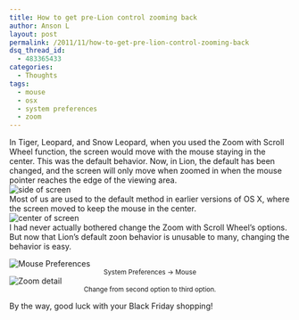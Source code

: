```yaml
---
title: How to get pre-Lion control zooming back
author: Anson L
layout: post
permalink: /2011/11/how-to-get-pre-lion-control-zooming-back
dsq_thread_id:
  - 483365433
categories:
  - Thoughts
tags:
  - mouse
  - osx
  - system preferences
  - zoom
---
```

In Tiger, Leopard, and Snow Leopard, when you used the Zoom with Scroll Wheel function, the screen would move with the mouse staying in the center. This was the default behavior. Now, in Lion, the default has been changed, and the screen will only move when zoomed in when the mouse pointer reaches the edge of the viewing area.  
<img class="aligncenter size-full wp-image-1121" title="side of screen" src="https://i2.wp.com/apparentetch.com/wp-content/uploads/2011/11/side-of-screen.png?resize=300%2C149" alt="side of screen" data-recalc-dims="1" />  
Most of us are used to the default method in earlier versions of OS X, where the screen moved to keep the mouse in the center.  
<img class="aligncenter size-full wp-image-1122" title="center of screen" src="https://i1.wp.com/apparentetch.com/wp-content/uploads/2011/11/center-of-screen.png?resize=300%2C149" alt="center of screen" data-recalc-dims="1" />  
I had never actually bothered change the Zoom with Scroll Wheel&#8217;s options. But now that Lion&#8217;s default zoon behavior is unusable to many, changing the behavior is easy.

<img class="aligncenter size-full wp-image-1124" title="Mouse Preferences" src="https://i1.wp.com/apparentetch.com/wp-content/uploads/2011/11/mouse-prefs.png?resize=512%2C297" alt="Mouse Preferences" data-recalc-dims="1" />  
<center>
  <small>System Preferences → Mouse</small>
</center>

<img class="aligncenter size-full wp-image-1125" title="Zoom detail" src="https://i2.wp.com/apparentetch.com/wp-content/uploads/2011/11/zoom-detail.png?resize=468%2C201" alt="Zoom detail" data-recalc-dims="1" />  
<center>
  <small>Change from second option to third option.</small>
</center>

By the way, good luck with your Black Friday shopping!